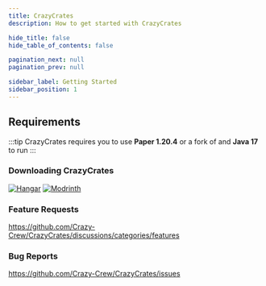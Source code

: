 ```yaml
---
title: CrazyCrates
description: How to get started with CrazyCrates

hide_title: false
hide_table_of_contents: false

pagination_next: null
pagination_prev: null

sidebar_label: Getting Started
sidebar_position: 1
---
```

## Requirements
:::tip
CrazyCrates requires you to use **Paper 1.20.4** or a fork of and **Java 17** to run
:::

### Downloading CrazyCrates
[![Hangar](https://raw.githubusercontent.com/intergrav/devins-badges/v3/assets/cozy-minimal/available/hangar_64h.png)](https://hangar.papermc.io/CrazyCrew/CrazyCrates)
[![Modrinth](https://raw.githubusercontent.com/intergrav/devins-badges/v3/assets/cozy-minimal/available/modrinth_64h.png)](https://modrinth.com/plugin/crazycrates)

### Feature Requests
https://github.com/Crazy-Crew/CrazyCrates/discussions/categories/features

### Bug Reports
https://github.com/Crazy-Crew/CrazyCrates/issues